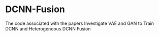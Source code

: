 # DCNN-Fusion
 The code associated with the papers Investigate VAE and GAN to Train DCNN and Heterogeneous DCNN Fusion

